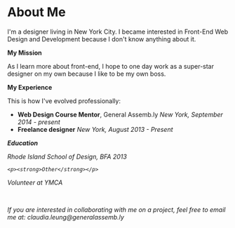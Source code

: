 
<!DOCTYPE html>
<html>
<head>
<title>About Me</title>
</head>

<body>
<h1>About Me</h1>
<p>I'm a designer living in New York City. I became interested in Front-End Web Design and Development because I don't know anything about it.</p>

<p><strong>My Mission</strong><p>
<p>As I learn more about front-end, I hope to one day work as a super-star designer on my own because I like to be my own boss.</p>

<p><strong>My Experience</strong><p>
<p>This is how I've evolved professionally:</p>
<ul>
<li><strong>Web Design Course Mentor</strong>, General Assemb.ly
<em>New York, September 2014 - present</em> </li>

<li><strong>Freelance designer</strong> 
	<em>New York, August 2013 - Present</e></li>


</ul>
<p><strong>Education</strong></p>
<p>Rhode Island School of Design, BFA 2013<p>

	<p><strong>Other</strong></p>
<p>Volunteer at YMCA</p>

<br>

<p>If you are interested in collaborating with me on a project, feel free to email me at: <a href:"http://claudia.leung@generalassemb.ly">claudia.leung@generalassemb.ly</a></p>



</body>

</html>
